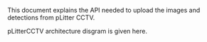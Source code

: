 This document explains the API needed to upload the images and detections from pLitter CCTV.

pLitterCCTV architecture disgram is given here. 
